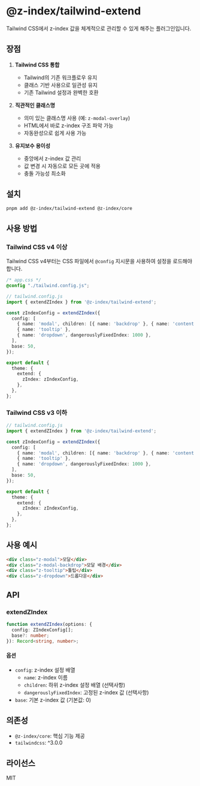 # @z-index/tailwind-extend

Tailwind CSS에서 z-index 값을 체계적으로 관리할 수 있게 해주는 플러그인입니다.

## 장점

1. **Tailwind CSS 통합**

   - Tailwind의 기존 워크플로우 유지
   - 클래스 기반 사용으로 일관성 유지
   - 기존 Tailwind 설정과 완벽한 호환

2. **직관적인 클래스명**

   - 의미 있는 클래스명 사용 (예: `z-modal-overlay`)
   - HTML에서 바로 z-index 구조 파악 가능
   - 자동완성으로 쉽게 사용 가능

3. **유지보수 용이성**
   - 중앙에서 z-index 값 관리
   - 값 변경 시 자동으로 모든 곳에 적용
   - 충돌 가능성 최소화

## 설치

```bash
pnpm add @z-index/tailwind-extend @z-index/core
```

## 사용 방법

### Tailwind CSS v4 이상

Tailwind CSS v4부터는 CSS 파일에서 `@config` 지시문을 사용하여 설정을 로드해야 합니다.

```css
/* app.css */
@config "./tailwind.config.js";
```

```typescript
// tailwind.config.js
import { extendZIndex } from '@z-index/tailwind-extend';

const zIndexConfig = extendZIndex({
  config: [
    { name: 'modal', children: [{ name: 'backdrop' }, { name: 'content' }] },
    { name: 'tooltip' },
    { name: 'dropdown', dangerouslyFixedIndex: 1000 },
  ],
  base: 50,
});

export default {
  theme: {
    extend: {
      zIndex: zIndexConfig,
    },
  },
};
```

### Tailwind CSS v3 이하

```typescript
// tailwind.config.js
import { extendZIndex } from '@z-index/tailwind-extend';

const zIndexConfig = extendZIndex({
  config: [
    { name: 'modal', children: [{ name: 'backdrop' }, { name: 'content' }] },
    { name: 'tooltip' },
    { name: 'dropdown', dangerouslyFixedIndex: 1000 },
  ],
  base: 50,
});

export default {
  theme: {
    extend: {
      zIndex: zIndexConfig,
    },
  },
};
```

## 사용 예시

```html
<div class="z-modal">모달</div>
<div class="z-modal-backdrop">모달 배경</div>
<div class="z-tooltip">툴팁</div>
<div class="z-dropdown">드롭다운</div>
```

## API

### extendZIndex

```typescript
function extendZIndex(options: {
  config: ZIndexConfig[];
  base?: number;
}): Record<string, number>;
```

#### 옵션

- `config`: z-index 설정 배열
  - `name`: z-index 이름
  - `children`: 하위 z-index 설정 배열 (선택사항)
  - `dangerouslyFixedIndex`: 고정된 z-index 값 (선택사항)
- `base`: 기본 z-index 값 (기본값: 0)

## 의존성

- `@z-index/core`: 핵심 기능 제공
- `tailwindcss`: ^3.0.0

## 라이선스

MIT
